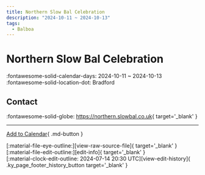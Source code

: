 ```yaml
---
title: Northern Slow Bal Celebration
description: "2024-10-11 ~ 2024-10-13"
tags:
  - Balboa
---
```


# Northern Slow Bal Celebration 

:fontawesome-solid-calendar-days: 2024-10-11 ~ 2024-10-13  
:fontawesome-solid-location-dot: Bradford  

## Contact

:fontawesome-solid-globe: <https://northern.slowbal.co.uk>{ target='_blank' }  

---

[Add to Calendar](https://swing.news/ics/en/2024/en_GB/northern-slow-bal-celebration-2024.ics){ .md-button }

<div class="ky_page_footer" markdown>
<div class="ky_page_footer_trailing" markdown="span">
[:material-file-eye-outline:][view-raw-source-file]{ target='_blank' }
[:material-file-edit-outline:][edit-info]{ target='_blank' }
</div>
<div class="ky_page_footer_leading" markdown="span">
[:material-clock-edit-outline: 2024-07-14 20:30 UTC][view-edit-history]{ .ky_page_footer_history_button target='_blank' }
</div>
</div>

[view-raw-source-file]: https://github.com/swingdance/events/blob/main/2024/en_GB/northern-slow-bal-celebration-2024.json "View Raw Source File"
[edit-info]: https://github.com/swingdance/events/issues/new?assignees=&labels=update+event&projects=&template=03-update_entity.yml&title=%5B2024%2Fen_GB%5D%20Northern%20Slow%20Bal%20Celebration&region=en_GB&year=2024&id=northern-slow-bal-celebration-2024&name=Northern%20Slow%20Bal%20Celebration&org_id= "Edit Info"

[view-edit-history]: https://github.com/swingdance/events/commits/main/2024/en_GB/northern-slow-bal-celebration-2024.json "View Edit History"
